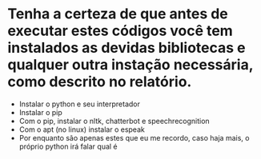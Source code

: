 <h1>Tenha a certeza de que antes de executar estes códigos você tem instalados as devidas bibliotecas e qualquer outra instação necessária, como descrito no relatório.</h1>
<ul>
    <li>Instalar o python e seu interpretador</li>
    <li>Instalar o pip</li>
    <li>Com o pip, instalar o nltk, chatterbot e speechrecognition</li>
    <li>Com o apt (no linux) instalar o espeak</li>
    <li>Por enquanto são apenas estes que eu me recordo, caso haja mais, o próprio python irá falar qual é</li>
</ul>